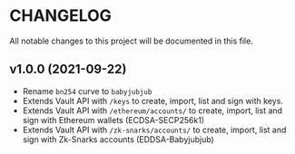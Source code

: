 # CHANGELOG

All notable changes to this project will be documented in this file.

##  v1.0.0 (2021-09-22)
- Rename `bn254` curve to `babyjubjub`
- Extends Vault API with `/keys` to create, import, list and sign with keys. 
- Extends Vault API with `/ethereum/accounts/` to create, import, list and sign with Ethereum wallets (ECDSA-SECP256k1)
- Extends Vault API with `/zk-snarks/accounts/` to create, import, list and sign with Zk-Snarks accounts (EDDSA-Babyjubjub)
